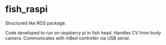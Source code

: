 fish_raspi
==========

Structured like ROS package.

Code developed to run on raspberry pi in fish head.
Handles CV from body camera.
Communicates with mBed controller via USB serial.

